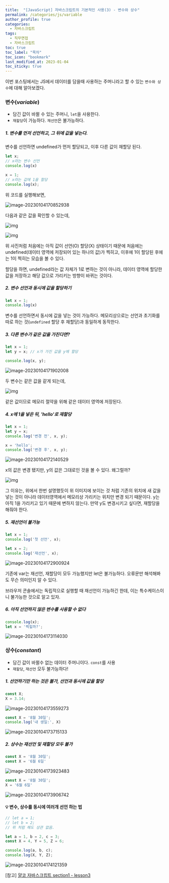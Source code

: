 ```yaml
---
title:  "[JavaScript] 자바스크립트의 기본적인 사용(3) - 변수와 상수"
permalink: /categories/js/variable
author_profile: true
categories:
  - 자바스크립트
tags:
  - 직무면접
  - 자바스크립트
toc: true
toc_label: "목차"
toc_icon: "bookmark"
last_modified_at: 2023-01-04
toc_sticky: true
---
```


 이번 포스팅에서는 JS에서 데이터를 담을때 사용하는 주머니라고 할 수 있는 `변수와 상수`에 대해 알아보겠다.



### 변수(*variable*)

- 담긴 값이 바뀔 수 있는 주머니, `let`을 사용한다.
- `재할당`이 가능하다. `재선언`은 불가능하다.

##### 1. 변수를 먼저 선언하고, 그 뒤에 값을 넣는다.

변수를 선언하면 undefined가 먼저 할당되고, 이후 다른 값이 재할당 된다.

```javascript
let x;
// x라는 변수 선언
console.log(x)

x = 1;
// x라는 값에 1을 할당
console.log(x);
```

위 코드를 실행해보면, 

![image-20230104170852938](../../assets/images/image-20230104170852938.png)

다음과 같은 값을 확인할 수 있는데,

![img](../../assets/images/let-1.png)

![img](../../assets/images/let-2.png)

위 사진처럼 처음에는 아직 값이 선언(O) 할당(X) 상태이기 때문에 처음에는 undefined(데이터 영역에 저장되어 있는 하나의 값)가 찍히고, 이후에 1이 할당된 후에는 1이 찍히는 모습을 볼 수 있다.

할당을 하면, undefined라는 값 자체가 1로 변하는 것이 아니라, 데이터 영역에 할당한 값을 저장하고 해당 값으로 가리키는 방향이 바뀌는 것이다.

##### 2. 변수 선언과 동시에 값을 할당하기

```javascript
let x = 1;
console.log(x)
```

변수를 선언하면서 동시에 값을 넣는 것이 가능하다. 메모리상으로는 선언과 초기화를 따로 하는 것(`undefined` 할당 후 재할당)과 동일하게 동작한다.



##### 3. 다른 변수가 같은 값을 가진다면?

```javascript
let x = 1;
let y = x; // x가 가진 값을 y에 할당

console.log(x, y);
```

![image-20230104171902008](../../assets/images/image-20230104171902008.png)

두 변수는 같은 값을 같게 되는데, 

![img](../../assets/images/let-3.png)

같은 값이므로 메모리 절약을 위해 같은 데이터 영역에 저장된다.



##### 4. x에 1을 넣은 뒤, 'hello'로 재할당

```js
let x = 1;
let y = x;
console.log('변경 전', x, y);

x = 'hello';
console.log('변경 후', x, y);
```

![image-20230104172140529](../../assets/images/image-20230104172140529.png)

x의 값은 변경 됐지만, y의 값은 그대로인 것을 볼 수 있다. 왜그럴까?

![img](../../assets/images/let-4.png)

그 이유는, 위에서 한번 설명했듯이 위 이미지에 보이는 것 처럼 기존의 위치에 새 값을 넣는 것이 아니라 데이터영역에서 메모리상 가리키는 위치만 변경 되기 때문이다. y는 아직 1을 가리키고 있기 때문에 변하지 않는다. 만약 y도 변경시키고 싶다면, 재할당을 해줘야 한다.



##### 5. 재선언이 불가능

```javascript
let x = 1;
console.log('첫 선언', x);

let x = 2;
console.log('재선언', x);
```

![image-20230104172900924](../../assets/images/image-20230104172900924.png)

기존에 var는 재선언, 재할당이 모두 가능했지만 let은 불가능하다. 오류문만 해석해봐도 무슨 의미인지 알 수 있다.

브라우저 콘솔에서는 독립적으로 실행할 때 재선언이 가능하긴 한데, 이는 특수케이스이니 불가능한 것으로 알고 있자.



##### 6. 아직 선언하지 않은 변수를 사용할 수 없다

```javascript
console.log(x);
let x = '찍힐까?';
```

![image-20230104173114030](../../assets/images/image-20230104173114030.png)



### 상수(*constant*)

- 담긴 값이 바뀔수 없는 데이터 주머니이다. `const`를 사용
- `재할당`, `재선언` 모두 불가능하다!

##### 1. 선언하기만 하는 것은 불가, 선언과 동시에 값을 할당

```javascript
const X;
X = 3.14;
```

![image-20230104173559273](../../assets/images/image-20230104173559273.png)

```javascript
const X = '8월 30일';
console.log('내 생일:', X)
```

![image-20230104173715133](../../assets/images/image-20230104173715133.png)

##### 2. 상수는 재선언 및 재할당 모두 불가

```javascript
const X = '8월 30일';
const X = '6월 6일'
```

![image-20230104173923483](../../assets/images/image-20230104173923483.png)

```js
const X = '8월 30일';
X = '6월 6일'
```

![image-20230104173906742](../../assets/images/image-20230104173906742.png)



#### 💡 변수, 상수를 동시에 여러개 선언 하는 법

```javascript
// let a = 1;
// let b = 2;
// 위 처럼 해도 상관 없음.

let a = 1, b = 2, c = 3;
const X = 4, Y = 5, Z = 6;

console.log(a, b, c);
console.log(X, Y, Z);
```

![image-20230104174121359](../../assets/images/image-20230104174121359.png)



[참고] [얄코 자바스크립트 section1 - lesson3](https://www.yalco.kr/@javascript/1-3/)